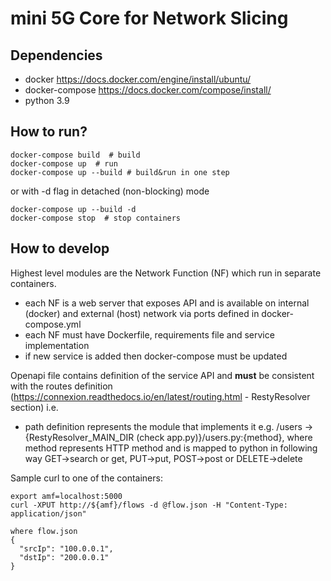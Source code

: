 # mini 5G Core for Network Slicing

## Dependencies
* docker https://docs.docker.com/engine/install/ubuntu/
* docker-compose https://docs.docker.com/compose/install/
* python 3.9

## How to run?

```
docker-compose build  # build
docker-compose up  # run
docker-compose up --build # build&run in one step
```

or with -d flag in detached (non-blocking) mode
```
docker-compose up --build -d
docker-compose stop  # stop containers
```

## How to develop
Highest level modules are the Network Function (NF) which run in separate containers.
* each NF is a web server that exposes API and is available on internal (docker) and external (host) network via ports defined in docker-compose.yml
* each NF must have Dockerfile, requirements file and service implementation
* if new service is added then docker-compose must be updated

Openapi file contains definition of the service API and **must** be consistent with the routes definition (https://connexion.readthedocs.io/en/latest/routing.html - RestyResolver section) i.e.
* path definition represents the module that implements it e.g. /users -> {RestyResolver_MAIN_DIR (check app.py)}/users.py:{method}, where method represents HTTP method and is mapped to python in following way GET->search or get, PUT->put, POST->post or DELETE->delete


Sample curl to one of the containers:
```
export amf=localhost:5000
curl -XPUT http://${amf}/flows -d @flow.json -H "Content-Type: application/json"

where flow.json
{
  "srcIp": "100.0.0.1",
  "dstIp": "200.0.0.1"
}

```